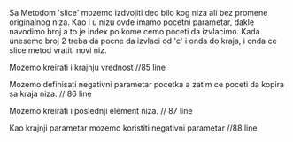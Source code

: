 Sa Metodom 'slice' mozemo izdvojiti deo bilo kog niza ali bez promene originalnog niza. Kao i u nizu ovde imamo pocetni parametar, dakle navodimo broj a to je index po kome cemo poceti da izvlacimo. Kada unesemo broj 2 treba da pocne da izvlaci od 'c' i onda do kraja, i onda ce slice metod vratiti novi niz.

Mozemo kreirati i krajnju vrednost //85 line

Mozemo definisati negativni parametar pocetka a zatim ce poceti da kopira sa kraja niza. // 86 line

Mozemo kreirati i poslednji element niza. // 87 line

Kao krajnji parametar mozemo koristiti negativni parametar //88 line


